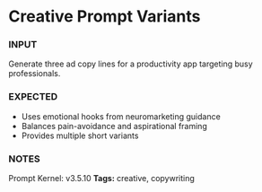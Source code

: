 # Creative Prompt Variants
<!-- markdownlint-disable MD001 -->

### INPUT
Generate three ad copy lines for a productivity app targeting busy professionals.

### EXPECTED
- Uses emotional hooks from neuromarketing guidance
- Balances pain-avoidance and aspirational framing
- Provides multiple short variants

### NOTES
Prompt Kernel: v3.5.10
**Tags:** creative, copywriting
